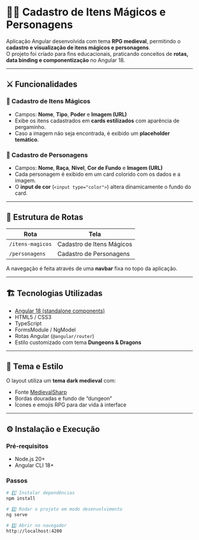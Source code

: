 # 🧙‍♂️ Cadastro de Itens Mágicos e Personagens

Aplicação Angular desenvolvida com tema **RPG medieval**, permitindo o **cadastro e visualização de itens mágicos e personagens**.  
O projeto foi criado para fins educacionais, praticando conceitos de **rotas, data binding e componentização** no Angular 18.

---

## ⚔️ Funcionalidades

### 🧪 Cadastro de Itens Mágicos
- Campos: **Nome**, **Tipo**, **Poder** e **Imagem (URL)**  
- Exibe os itens cadastrados em **cards estilizados** com aparência de pergaminho.  
- Caso a imagem não seja encontrada, é exibido um **placeholder temático**.  

### 🧝 Cadastro de Personagens
- Campos: **Nome**, **Raça**, **Nível**, **Cor de Fundo** e **Imagem (URL)**  
- Cada personagem é exibido em um card colorido com os dados e a imagem.  
- O **input de cor** (`<input type="color">`) altera dinamicamente o fundo do card.  

---

## 🧭 Estrutura de Rotas

| Rota | Tela |
|------|------|
| `/itens-magicos` | Cadastro de Itens Mágicos |
| `/personagens`   | Cadastro de Personagens   |

A navegação é feita através de uma **navbar** fixa no topo da aplicação.

---

## 🏗️ Tecnologias Utilizadas

- [Angular 18 (standalone components)](https://angular.dev)
- HTML5 / CSS3
- TypeScript
- FormsModule / NgModel
- Rotas Angular (`@angular/router`)
- Estilo customizado com tema **Dungeons & Dragons**

---

## 🎨 Tema e Estilo

O layout utiliza um **tema dark medieval** com:
- Fonte [MedievalSharp](https://fonts.google.com/specimen/MedievalSharp)
- Bordas douradas e fundo de “dungeon”
- Ícones e emojis RPG para dar vida à interface  

---

## ⚙️ Instalação e Execução

### Pré-requisitos
- Node.js 20+  
- Angular CLI 18+

### Passos
```bash
# 1️⃣ Instalar dependências
npm install

# 2️⃣ Rodar o projeto em modo desenvolvimento
ng serve

# 3️⃣ Abrir no navegador
http://localhost:4200
